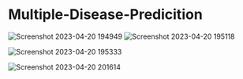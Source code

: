 # Multiple-Disease-Predicition
![Screenshot 2023-04-20 194949](https://user-images.githubusercontent.com/60603263/234511620-490a3e16-510d-419a-9fe1-e7d5a33b86a5.png)
![Screenshot 2023-04-20 195118](https://user-images.githubusercontent.com/60603263/234511627-08bb11a1-ea20-4e70-9e51-ed9ced27600d.png)


![Screenshot 2023-04-20 195333](https://user-images.githubusercontent.com/60603263/234511700-c27fe62c-9b4a-4347-8655-a7195ca8e992.png)

![Screenshot 2023-04-20 201614](https://user-images.githubusercontent.com/60603263/234511724-462075cc-5af6-4fc6-ba76-d10a938302ad.png)
